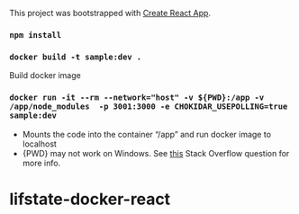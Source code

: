 This project was bootstrapped with [Create React App](https://github.com/facebook/create-react-app).

### `npm install`

### `docker build -t sample:dev .` 

Build docker image

### `docker run -it --rm --network="host" -v ${PWD}:/app -v /app/node_modules  -p 3001:3000 -e CHOKIDAR_USEPOLLING=true sample:dev`

* Mounts the code into the container “/app” and run docker image to localhost
* {PWD} may not work on Windows. See [this](https://stackoverflow.com/questions/2822089/how-to-link-to-part-of-the-same-document-in-markdown) Stack Overflow question for more info.

# lifstate-docker-react
